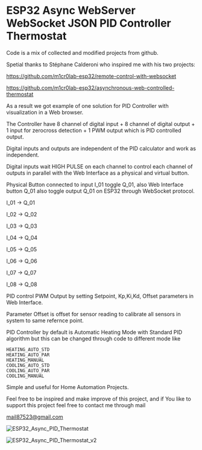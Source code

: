 
# ESP32 Async WebServer WebSocket JSON PID Controller Thermostat

Code is a mix of collected and modified projects from github.

Spetial thanks to Stéphane Calderoni who inspired me with his two projects:

https://github.com/m1cr0lab-esp32/remote-control-with-websocket

https://github.com/m1cr0lab-esp32/asynchronous-web-controlled-thermostat

As a result we got example of one solution for PID Controller with visualization in a Web browser.

The Controller have 8 channel of digital input + 8 channel of digital output + 1 input for zerocross detection + 1 PWM output which is PID controlled output.

Digital inputs and outputs are independent of the PID calculator and work as independent.

Digital inputs wait HIGH PULSE on each channel to control each channel of outputs in parallel with the Web Interface as a physical and virtual button.

Physical Button connected to input I_01 toggle Q_01, also Web Interface button Q_01 also toggle output Q_01 on ESP32 through WebSocket protocol.

I_01 -> Q_01

I_02 -> Q_02

I_03 -> Q_03

I_04 -> Q_04

I_05 -> Q_05

I_06 -> Q_06

I_07 -> Q_07

I_08 -> Q_08

PID control PWM Output by setting  Setpoint, Kp,Ki,Kd, Offset parameters in Web Interface.

Parameter Offset is offset for sensor reading to calibrate all sensors in system to same refernce point.

PID Controller by default is Automatic Heating Mode with Standard PID algorithm but this can be changed through code to different mode like

	HEATING_AUTO_STD
	HEATING_AUTO_PAR
	HEATING_MANUAL
	COOLING_AUTO_STD
	COOLING_AUTO_PAR
	COOLING_MANUAL

Simple and useful for Home Automation Projects.

Feel free to be inspired and make improve of this project, and if You like to support this project feel free to contact me through mail

mail87523@gmail.com

![ESP32_Async_PID_Thermostat](https://user-images.githubusercontent.com/3797201/132812487-72a7ae12-ad25-4685-bc45-ecb661ab632a.JPG)

![ESP32_Async_PID_Thermostat_v2](https://user-images.githubusercontent.com/3797201/133068551-661408a2-0bba-4a56-967b-ce6549c0da02.PNG)







